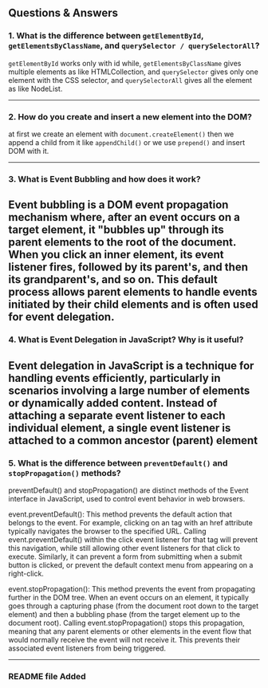 ## Questions & Answers

### 1. What is the difference between `getElementById`, `getElementsByClassName`, and `querySelector / querySelectorAll`?


`getElementById`
 works only with id while, 
`getElementsByClassName`
 gives multiple elements as like HTMLCollection, and
`querySelector`
 gives only one element with the CSS selector, and 
`querySelectorAll`
 gives all the element as like NodeList.

---

### 2. How do you create and insert a new element into the DOM?

at first we create an element with
`document.createElement()`
 then we append a child from it like
`appendChild()`
 or we use
`prepend()`
 and insert DOM with it.

---

### 3. What is Event Bubbling and how does it work?

Event bubbling is a DOM event propagation mechanism where, after an event occurs on a target element, it "bubbles up" through its parent elements to the root of the document. When you click an inner element, its event listener fires, followed by its parent's, and then its grandparent's, and so on. This default process allows parent elements to handle events initiated by their child elements and is often used for event delegation.
---

### 4. What is Event Delegation in JavaScript? Why is it useful?

Event delegation in JavaScript is a technique for handling events efficiently, particularly in scenarios involving a large number of elements or dynamically added content. Instead of attaching a separate event listener to each individual element, a single event listener is attached to a common ancestor (parent) element
---

### 5. What is the difference between `preventDefault()` and `stopPropagation()` methods?

preventDefault() and stopPropagation() are distinct methods of the Event interface in JavaScript, used to control event behavior in web browsers. 

event.preventDefault():
This method prevents the default action that belongs to the event. For example, clicking on an <a> tag with an href attribute typically navigates the browser to the specified URL. Calling event.preventDefault() within the click event listener for that <a> tag will prevent this navigation, while still allowing other event listeners for that click to execute. Similarly, it can prevent a form from submitting when a submit button is clicked, or prevent the default context menu from appearing on a right-click.

event.stopPropagation():
This method prevents the event from propagating further in the DOM tree. When an event occurs on an element, it typically goes through a capturing phase (from the document root down to the target element) and then a bubbling phase (from the target element up to the document root). Calling event.stopPropagation() stops this propagation, meaning that any parent elements or other elements in the event flow that would normally receive the event will not receive it. This prevents their associated event listeners from being triggered.

---

### README file Added


